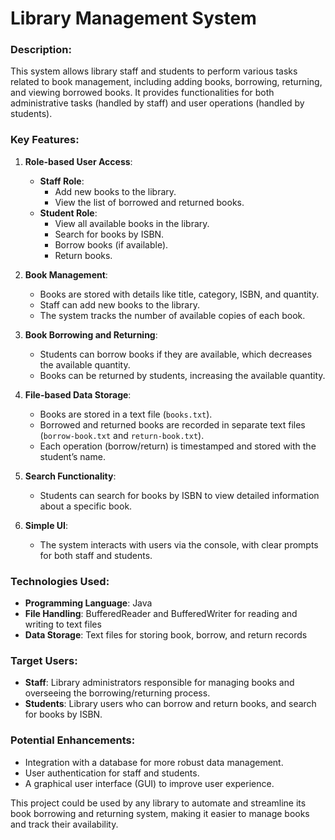# Library Management System

### Description:
This system allows library staff and students to perform various tasks related to book management, including adding books, borrowing, returning, and viewing borrowed books. It provides functionalities for both administrative tasks (handled by staff) and user operations (handled by students).

### Key Features:

1. **Role-based User Access**:
   - **Staff Role**:
     - Add new books to the library.
     - View the list of borrowed and returned books.
   - **Student Role**:
     - View all available books in the library.
     - Search for books by ISBN.
     - Borrow books (if available).
     - Return books.

2. **Book Management**:
   - Books are stored with details like title, category, ISBN, and quantity.
   - Staff can add new books to the library.
   - The system tracks the number of available copies of each book.

3. **Book Borrowing and Returning**:
   - Students can borrow books if they are available, which decreases the available quantity.
   - Books can be returned by students, increasing the available quantity.

4. **File-based Data Storage**:
   - Books are stored in a text file (`books.txt`).
   - Borrowed and returned books are recorded in separate text files (`borrow-book.txt` and `return-book.txt`).
   - Each operation (borrow/return) is timestamped and stored with the student’s name.

5. **Search Functionality**:
   - Students can search for books by ISBN to view detailed information about a specific book.

6. **Simple UI**:
   - The system interacts with users via the console, with clear prompts for both staff and students.

### Technologies Used:
- **Programming Language**: Java
- **File Handling**: BufferedReader and BufferedWriter for reading and writing to text files
- **Data Storage**: Text files for storing book, borrow, and return records

### Target Users:
- **Staff**: Library administrators responsible for managing books and overseeing the borrowing/returning process.
- **Students**: Library users who can borrow and return books, and search for books by ISBN.

### Potential Enhancements:
- Integration with a database for more robust data management.
- User authentication for staff and students.
- A graphical user interface (GUI) to improve user experience.

This project could be used by any library to automate and streamline its book borrowing and returning system, making it easier to manage books and track their availability.
